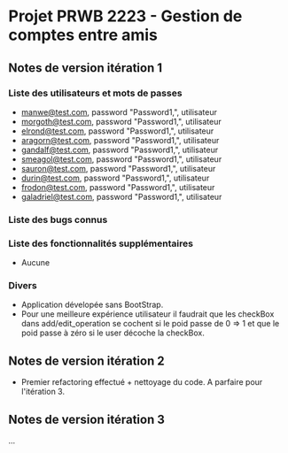 # Projet PRWB 2223 - Gestion de comptes entre amis

## Notes de version itération 1 

### Liste des utilisateurs et mots de passes

  * manwe@test.com, password "Password1,", utilisateur
  * morgoth@test.com, password "Password1,", utilisateur
  * elrond@test.com, password "Password1,", utilisateur
  * aragorn@test.com, password "Password1,", utilisateur
  * gandalf@test.com, password "Password1,", utilisateur
  * smeagol@test.com, password "Password1,", utilisateur
  * sauron@test.com, password "Password1,", utilisateur
  * durin@test.com, password "Password1,", utilisateur
  * frodon@test.com, password "Password1,", utilisateur
  * galadriel@test.com, password "Password1,", utilisateur

### Liste des bugs connus


### Liste des fonctionnalités supplémentaires

  * Aucune

### Divers

  * Application dévelopée sans BootStrap.
  * Pour une meilleure expérience utilisateur il faudrait que les checkBox dans add/edit_operation se cochent si le poid passe de 0 => 1 et que le poid passe à zéro si le user décoche la checkBox.

## Notes de version itération 2

  * Premier refactoring effectué + nettoyage du code. A parfaire pour l'itération 3.

## Notes de version itération 3 

...